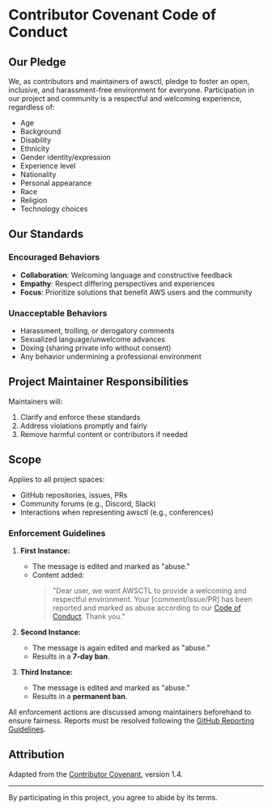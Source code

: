 # Contributor Covenant Code of Conduct

## Our Pledge

We, as contributors and maintainers of awsctl, pledge to foster an open, inclusive, and harassment-free environment for everyone. Participation in our project and community is a respectful and welcoming experience, regardless of:

- Age
- Background
- Disability
- Ethnicity
- Gender identity/expression
- Experience level
- Nationality
- Personal appearance
- Race
- Religion
- Technology choices

## Our Standards

### Encouraged Behaviors

- **Collaboration**: Welcoming language and constructive feedback
- **Empathy**: Respect differing perspectives and experiences
- **Focus**: Prioritize solutions that benefit AWS users and the community

### Unacceptable Behaviors

- Harassment, trolling, or derogatory comments
- Sexualized language/unwelcome advances
- Doxing (sharing private info without consent)
- Any behavior undermining a professional environment

## Project Maintainer Responsibilities

Maintainers will:

1. Clarify and enforce these standards
2. Address violations promptly and fairly
3. Remove harmful content or contributors if needed

## Scope

Applies to all project spaces:

- GitHub repositories, issues, PRs
- Community forums (e.g., Discord, Slack)
- Interactions when representing awsctl (e.g., conferences)

### **Enforcement Guidelines**

1. **First Instance:**

   - The message is edited and marked as "abuse."
   - Content added:
     > "Dear user, we want AWSCTL to provide a welcoming and respectful environment. Your [comment/issue/PR] has been reported and marked as abuse according to our [Code of Conduct](./CODE_OF_CONDUCT.md). Thank you."

2. **Second Instance:**

   - The message is again edited and marked as "abuse."
   - Results in a **7-day ban**.

3. **Third Instance:**
   - The message is edited and marked as "abuse."
   - Results in a **permanent ban**.

All enforcement actions are discussed among maintainers beforehand to ensure fairness. Reports must be resolved following the [GitHub Reporting Guidelines](https://docs.github.com/en/communities/moderating-comments-and-conversations/managing-reported-content-in-your-organizations-repository#resolving-a-report).

## Attribution

Adapted from the [Contributor Covenant](https://www.contributor-covenant.org), version 1.4.

---

By participating in this project, you agree to abide by its terms.
